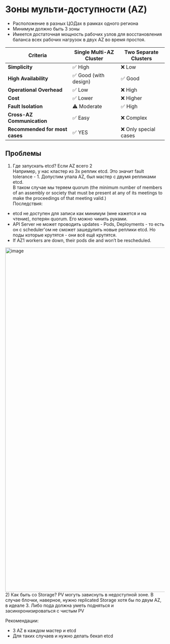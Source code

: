 # Зоны мульти-доступности (AZ)
- Расположение в разных ЦОДах в рамках одного региона
- Минимум должно быть 3 зоны
- Имеется достаточная мощность рабочих узлов для восстановления баланса всех рабочих нагрузок в двух AZ во время простоя.

| Criteria                   | Single Multi-AZ Cluster        | Two Separate Clusters         |
|----------------------------|-------------------------------|-------------------------------|
| **Simplicity**             | ✅ High                       | ❌ Low                        |
| **High Availability**      | ✅ Good (with design)         | ✅ Good                       |
| **Operational Overhead**   | ✅ Low                        | ❌ High                       |
| **Cost**                   | ✅ Lower                      | ❌ Higher                     |
| **Fault Isolation**        | ⚠️ Moderate                  | ✅ High                       |
| **Cross-AZ Communication** | ✅ Easy                       | ❌ Complex                    |
| **Recommended for most cases** | ✅ YES                    | ❌ Only special cases         |

## Проблемы
1) Где запускать etcd? Если AZ всего 2 <br>
Например, у нас кластер из 3х реплик etcd. Это значит fault tolerance - 1. Допустим упала AZ, был мастер с двумя репликами etcd. <br>
В таком случае мы теряем quorum (the minimum number of members of an assembly or society that must be present at any of its meetings to make the proceedings of that meeting valid.) <br>
Последствия:
- etcd не доступен для записи как минимум (мне кажется и на чтение), потерян quorum. Его можно чинить руками.
- API Server не может проводить updates - Pods, Deployments - то есть он с scheduler'ом не сможет зашедулить новые реплики etcd. Но поды которые крутятся - они всё ещё крутятся.
- If AZ1 workers are down, their pods die and won’t be rescheduled.
<img width="1376" height="1086" alt="image" src="https://github.com/user-attachments/assets/844f0d0e-d36c-435d-a066-1194eb03fce7" />
2) Как быть со Storage? PV могуть зависнуть в недоступной зоне. В случае блочки, наверное, нужно replicated Storage хотя бы по двум AZ, в идеале 3. Либо пода должна уметь подняться и засинхронизироваться с чистым PV <br>
  
Рекомендации: <br>
- 3 AZ в каждом мастер и etcd  <br>
- Для таких случаев и нужно делать бекап etcd


